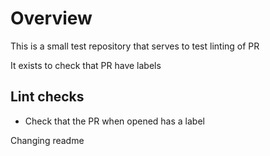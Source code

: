 # Overview

This is a small test repository that serves to test linting of PR

It exists to check that PR have labels

## Lint checks

- Check that the PR when opened has a label

Changing readme
